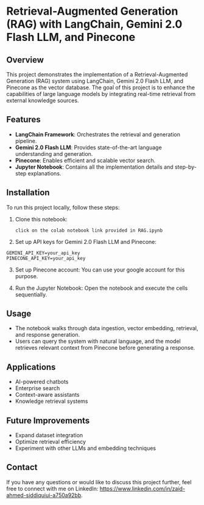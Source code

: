 # Retrieval-Augmented Generation (RAG) with LangChain, Gemini 2.0 Flash LLM, and Pinecone

## Overview
This project demonstrates the implementation of a Retrieval-Augmented Generation (RAG) system using LangChain, Gemini 2.0 Flash LLM, and Pinecone as the vector database. The goal of this project is to enhance the capabilities of large language models by integrating real-time retrieval from external knowledge sources.

## Features
- **LangChain Framework**: Orchestrates the retrieval and generation pipeline.
- **Gemini 2.0 Flash LLM**: Provides state-of-the-art language understanding and generation.
- **Pinecone**: Enables efficient and scalable vector search.
- **Jupyter Notebook**: Contains all the implementation details and step-by-step explanations.

## Installation
To run this project locally, follow these steps:

1. Clone this notebook:
   ```
   click on the colab notebook link provided in RAG.ipynb
   ```

2.  Set up API keys for Gemini 2.0 Flash LLM and Pinecone:
   ```
   GEMINI_API_KEY=your_api_key
   PINECONE_API_KEY=your_api_key
   ```
3. Set up Pinecone account:
   You can use your google account for this purpose.

4. Run the Jupyter Notebook:
   Open the notebook and execute the cells sequentially.

## Usage
- The notebook walks through data ingestion, vector embedding, retrieval, and response generation.
- Users can query the system with natural language, and the model retrieves relevant context from Pinecone before generating a response.

## Applications
- AI-powered chatbots
- Enterprise search
- Context-aware assistants
- Knowledge retrieval systems

## Future Improvements
- Expand dataset integration
- Optimize retrieval efficiency
- Experiment with other LLMs and embedding techniques

## Contact
If you have any questions or would like to discuss this project further, feel free to connect with me on LinkedIn: https://www.linkedin.com/in/zaid-ahmed-siddiquiui-a750a92bb.

